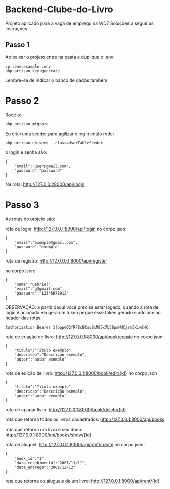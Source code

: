 # Backend-Clube-do-Livro
 
Projeto aplicado para a vaga de emprego na WD7 Soluções a seguir as instruções.

## Passo 1

Ao baixar o projeto entre na pasta e duplique o .env:
````
cp .env.example .env
php artisan key:generate
````
Lembre-se de indicar o banco de dados também

# Passo 2
Rode o:

````
php artisan migrate
````

Eu criei uma seeder para agilizar o login então rode:
````
php artisan db:seed --class=UserTableSeeder
````
o login e senha são:
````
{
	"email":"user@gmail.com",
	"password":"password"
}
````
Na rota: http://127.0.0.1:8000/api/login 

# Passo 3 
As rotas do projeto são:

rota de login: http://127.0.0.1:8000/api/login 
no corpo json:

````
{
	"email":"exemple@gmail.com",
	"password":"exemplo"
}
````

rota de registro: http://127.0.0.1:8000/api/register 

no corpo json:

````
{
	"name":"Gabriel",
	"email":"g@gmail.com",
	"password":"12345678912"
}
````
OBSERVAÇÃO: a partir daqui você precisa estar logado, quando a rota de login é acionada ela gera um token pegue esse token gerado e adcione ao header das rotas:
````
Authorization Bearer 1|oppeQ2fRF8cBCsqBxMB5x7b38pwNWCjrm5Kiv8HK
```` 

rota de criação de livro: http://127.0.0.1:8000/api/book/create
no corpo json:

````
{
	"titulo":"Titulo exemplo",
	"descricao":"Descrição exemplo",
	"autor":"autor exemplo"
}
````

rota de edição de livro: http://127.0.0.1:8000/book/edit/{id}
no corpo json
````
{
	"titulo":"Titulo exemplo",
	"descricao":"Descrição exemplo",
	"autor":"autor exemplo"
}
````
rota de apagar livro: http://127.0.0.1:8000/book/delete/{id}

rota que retorna todos os livros cadastrados: http://127.0.0.1:8000/api/books 

rota que retorna um livro e seu dono: http://127.0.0.1:8000/api/books/show/{id}

rota de aluguel: http://127.0.0.1:8000/api/rent/create
no corpo json: 
````
{
	"book_id":"1",
	"data_recebimento":"2001/11/11",
	"data_entrega":"2001/12/12"
}
````
rota que retorna os alugueis de um livro: http://127.0.0.1:8000/api/rent/{id}
